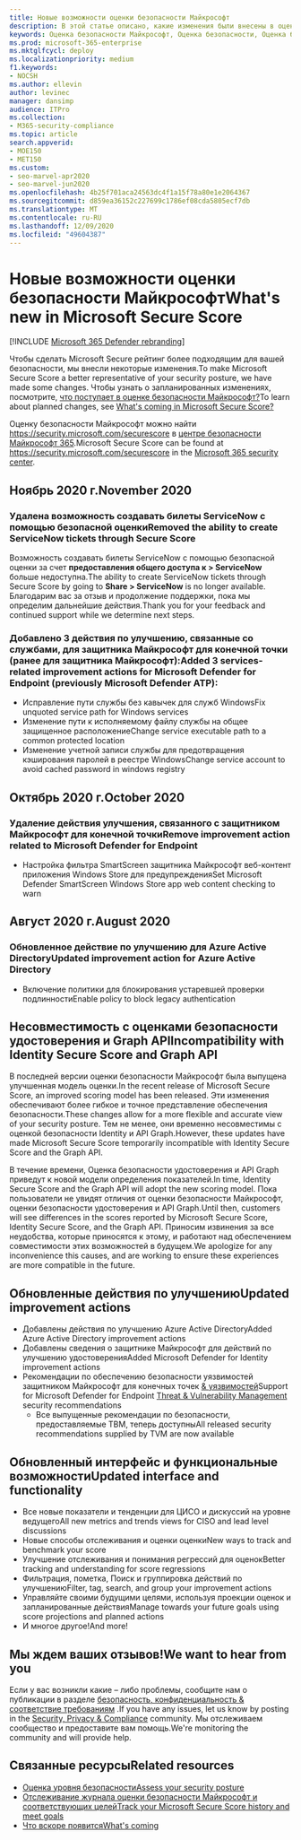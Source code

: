 ```yaml
---
title: Новые возможности оценки безопасности Майкрософт
description: В этой статье описано, какие изменения были внесены в оценку безопасности Майкрософт в центре безопасности Майкрософт 365.
keywords: Оценка безопасности Майкрософт, Оценка безопасности, Оценка безопасности Office 365, Оценка безопасности Майкрософт, центр безопасности Майкрософт 365
ms.prod: microsoft-365-enterprise
ms.mktglfcycl: deploy
ms.localizationpriority: medium
f1.keywords:
- NOCSH
ms.author: ellevin
author: levinec
manager: dansimp
audience: ITPro
ms.collection:
- M365-security-compliance
ms.topic: article
search.appverid:
- MOE150
- MET150
ms.custom:
- seo-marvel-apr2020
- seo-marvel-jun2020
ms.openlocfilehash: 4b25f701aca24563dc4f1a15f78a80e1e2064367
ms.sourcegitcommit: d859ea36152c227699c1786ef08cda5805ecf7db
ms.translationtype: MT
ms.contentlocale: ru-RU
ms.lasthandoff: 12/09/2020
ms.locfileid: "49604387"
---
```

# <a name="whats-new-in-microsoft-secure-score"></a><span data-ttu-id="74f90-104">Новые возможности оценки безопасности Майкрософт</span><span class="sxs-lookup"><span data-stu-id="74f90-104">What's new in Microsoft Secure Score</span></span>

[!INCLUDE [Microsoft 365 Defender rebranding](../includes/microsoft-defender.md)]

<span data-ttu-id="74f90-105">Чтобы сделать Microsoft Secure рейтинг более подходящим для вашей безопасности, мы внесли некоторые изменения.</span><span class="sxs-lookup"><span data-stu-id="74f90-105">To make Microsoft Secure Score a better representative of your security posture, we have made some changes.</span></span> <span data-ttu-id="74f90-106">Чтобы узнать о запланированных изменениях, посмотрите, [что поступает в оценке безопасности Майкрософт?](microsoft-secure-score-whats-coming.md)</span><span class="sxs-lookup"><span data-stu-id="74f90-106">To learn about planned changes, see [What's coming in Microsoft Secure Score?](microsoft-secure-score-whats-coming.md)</span></span>

<span data-ttu-id="74f90-107">Оценку безопасности Майкрософт можно найти https://security.microsoft.com/securescore в [центре безопасности Майкрософт 365](overview-security-center.md).</span><span class="sxs-lookup"><span data-stu-id="74f90-107">Microsoft Secure Score can be found at https://security.microsoft.com/securescore in the [Microsoft 365 security center](overview-security-center.md).</span></span>

## <a name="november-2020"></a><span data-ttu-id="74f90-108">Ноябрь 2020 г.</span><span class="sxs-lookup"><span data-stu-id="74f90-108">November 2020</span></span>

### <a name="removed-the-ability-to-create-servicenow-tickets-through-secure-score"></a><span data-ttu-id="74f90-109">Удалена возможность создавать билеты ServiceNow с помощью безопасной оценки</span><span class="sxs-lookup"><span data-stu-id="74f90-109">Removed the ability to create ServiceNow tickets through Secure Score</span></span> 

<span data-ttu-id="74f90-110">Возможность создавать билеты ServiceNow с помощью безопасной оценки за счет **предоставления общего доступа к > ServiceNow** больше недоступна.</span><span class="sxs-lookup"><span data-stu-id="74f90-110">The ability to create ServiceNow tickets through Secure Score by going to **Share > ServiceNow** is no longer available.</span></span> <span data-ttu-id="74f90-111">Благодарим вас за отзыв и продолжение поддержки, пока мы определим дальнейшие действия.</span><span class="sxs-lookup"><span data-stu-id="74f90-111">Thank you for your feedback and continued support while we determine next steps.</span></span>

### <a name="added-3-services-related-improvement-actions-for-microsoft-defender-for-endpoint-previously-microsoft-defender-atp"></a><span data-ttu-id="74f90-112">Добавлено 3 действия по улучшению, связанные со службами, для защитника Майкрософт для конечной точки (ранее для защитника Майкрософт):</span><span class="sxs-lookup"><span data-stu-id="74f90-112">Added 3 services-related improvement actions for Microsoft Defender for Endpoint (previously Microsoft Defender ATP):</span></span>

- <span data-ttu-id="74f90-113">Исправление пути службы без кавычек для служб Windows</span><span class="sxs-lookup"><span data-stu-id="74f90-113">Fix unquoted service path for Windows services</span></span>
- <span data-ttu-id="74f90-114">Изменение пути к исполняемому файлу службы на общее защищенное расположение</span><span class="sxs-lookup"><span data-stu-id="74f90-114">Change service executable path to a common protected location</span></span>
- <span data-ttu-id="74f90-115">Изменение учетной записи службы для предотвращения кэширования паролей в реестре Windows</span><span class="sxs-lookup"><span data-stu-id="74f90-115">Change service account to avoid cached password in windows registry</span></span>

## <a name="october-2020"></a><span data-ttu-id="74f90-116">Октябрь 2020 г.</span><span class="sxs-lookup"><span data-stu-id="74f90-116">October 2020</span></span>

### <a name="remove-improvement-action-related-to-microsoft-defender-for-endpoint"></a><span data-ttu-id="74f90-117">Удаление действия улучшения, связанного с защитником Майкрософт для конечной точки</span><span class="sxs-lookup"><span data-stu-id="74f90-117">Remove improvement action related to Microsoft Defender for Endpoint</span></span>

- <span data-ttu-id="74f90-118">Настройка фильтра SmartScreen защитника Майкрософт веб-контент приложения Windows Store для предупреждения</span><span class="sxs-lookup"><span data-stu-id="74f90-118">Set Microsoft Defender SmartScreen Windows Store app web content checking to warn</span></span>

## <a name="august-2020"></a><span data-ttu-id="74f90-119">Август 2020 г.</span><span class="sxs-lookup"><span data-stu-id="74f90-119">August 2020</span></span>

### <a name="updated-improvement-action-for-azure-active-directory"></a><span data-ttu-id="74f90-120">Обновленное действие по улучшению для Azure Active Directory</span><span class="sxs-lookup"><span data-stu-id="74f90-120">Updated improvement action for Azure Active Directory</span></span>

- <span data-ttu-id="74f90-121">Включение политики для блокирования устаревшей проверки подлинности</span><span class="sxs-lookup"><span data-stu-id="74f90-121">Enable policy to block legacy authentication</span></span>

## <a name="incompatibility-with-identity-secure-score-and-graph-api"></a><span data-ttu-id="74f90-122">Несовместимость с оценками безопасности удостоверения и Graph API</span><span class="sxs-lookup"><span data-stu-id="74f90-122">Incompatibility with Identity Secure Score and Graph API</span></span>

<span data-ttu-id="74f90-123">В последней версии оценки безопасности Майкрософт была выпущена улучшенная модель оценки.</span><span class="sxs-lookup"><span data-stu-id="74f90-123">In the recent release of Microsoft Secure Score, an improved scoring model has been released.</span></span> <span data-ttu-id="74f90-124">Эти изменения обеспечивают более гибкое и точное представление обеспечения безопасности.</span><span class="sxs-lookup"><span data-stu-id="74f90-124">These changes allow for a more flexible and accurate view of your security posture.</span></span> <span data-ttu-id="74f90-125">Тем не менее, они временно несовместимы с оценкой безопасности Identity и API Graph.</span><span class="sxs-lookup"><span data-stu-id="74f90-125">However, these updates have made Microsoft Secure Score temporarily incompatible with Identity Secure Score and the Graph API.</span></span>

<span data-ttu-id="74f90-126">В течение времени, Оценка безопасности удостоверения и API Graph приведут к новой модели определения показателей.</span><span class="sxs-lookup"><span data-stu-id="74f90-126">In time, Identity Secure Score and the Graph API will adopt the new scoring model.</span></span> <span data-ttu-id="74f90-127">Пока пользователи не увидят отличия от оценки безопасности Майкрософт, оценки безопасности удостоверения и API Graph.</span><span class="sxs-lookup"><span data-stu-id="74f90-127">Until then, customers will see differences in the scores reported by Microsoft Secure Score, Identity Secure Score, and the Graph API.</span></span> <span data-ttu-id="74f90-128">Приносим извинения за все неудобства, которые приносятся к этому, и работают над обеспечением совместимости этих возможностей в будущем.</span><span class="sxs-lookup"><span data-stu-id="74f90-128">We apologize for any inconvenience this causes, and are working to ensure these experiences are more compatible in the future.</span></span>

## <a name="updated-improvement-actions"></a><span data-ttu-id="74f90-129">Обновленные действия по улучшению</span><span class="sxs-lookup"><span data-stu-id="74f90-129">Updated improvement actions</span></span>

- <span data-ttu-id="74f90-130">Добавлены действия по улучшению Azure Active Directory</span><span class="sxs-lookup"><span data-stu-id="74f90-130">Added Azure Active Directory improvement actions</span></span>
- <span data-ttu-id="74f90-131">Добавлены сведения о защитнике Майкрософт для действий по улучшению удостоверения</span><span class="sxs-lookup"><span data-stu-id="74f90-131">Added Microsoft Defender for Identity improvement actions</span></span>
- <span data-ttu-id="74f90-132">Рекомендации по обеспечению безопасности уязвимостей защитником Майкрософт для конечных точек [& уязвимостей](https://docs.microsoft.com/windows/security/threat-protection/microsoft-defender-atp/next-gen-threat-and-vuln-mgt)</span><span class="sxs-lookup"><span data-stu-id="74f90-132">Support for Microsoft Defender for Endpoint [Threat & Vulnerability Management](https://docs.microsoft.com/windows/security/threat-protection/microsoft-defender-atp/next-gen-threat-and-vuln-mgt) security recommendations</span></span>
    - <span data-ttu-id="74f90-133">Все выпущенные рекомендации по безопасности, предоставляемые ТВМ, теперь доступны</span><span class="sxs-lookup"><span data-stu-id="74f90-133">All released security recommendations supplied by TVM are now available</span></span>

## <a name="updated-interface-and-functionality"></a><span data-ttu-id="74f90-134">Обновленный интерфейс и функциональные возможности</span><span class="sxs-lookup"><span data-stu-id="74f90-134">Updated interface and functionality</span></span>

* <span data-ttu-id="74f90-135">Все новые показатели и тенденции для ЦИСО и дискуссий на уровне ведущего</span><span class="sxs-lookup"><span data-stu-id="74f90-135">All new metrics and trends views for CISO and lead level discussions</span></span>
* <span data-ttu-id="74f90-136">Новые способы отслеживания и оценки оценки</span><span class="sxs-lookup"><span data-stu-id="74f90-136">New ways to track and benchmark your score</span></span>
* <span data-ttu-id="74f90-137">Улучшение отслеживания и понимания регрессий для оценок</span><span class="sxs-lookup"><span data-stu-id="74f90-137">Better tracking and understanding for score regressions</span></span>
* <span data-ttu-id="74f90-138">Фильтрация, пометка, Поиск и группировка действий по улучшению</span><span class="sxs-lookup"><span data-stu-id="74f90-138">Filter, tag, search, and group your improvement actions</span></span>
* <span data-ttu-id="74f90-139">Управляйте своими будущими целями, используя проекции оценок и запланированные действия</span><span class="sxs-lookup"><span data-stu-id="74f90-139">Manage towards your future goals using score projections and planned actions</span></span>
* <span data-ttu-id="74f90-140">И многое другое!</span><span class="sxs-lookup"><span data-stu-id="74f90-140">And more!</span></span>

## <a name="we-want-to-hear-from-you"></a><span data-ttu-id="74f90-141">Мы ждем ваших отзывов!</span><span class="sxs-lookup"><span data-stu-id="74f90-141">We want to hear from you</span></span>

<span data-ttu-id="74f90-142">Если у вас возникли какие – либо проблемы, сообщите нам о публикации в разделе [безопасность, конфиденциальность & соответствие требованиям](https://techcommunity.microsoft.com/t5/Security-Privacy-Compliance/bd-p/security_privacy) .</span><span class="sxs-lookup"><span data-stu-id="74f90-142">If you have any issues, let us know by posting in the [Security, Privacy & Compliance](https://techcommunity.microsoft.com/t5/Security-Privacy-Compliance/bd-p/security_privacy) community.</span></span> <span data-ttu-id="74f90-143">Мы отслеживаем сообщество и предоставите вам помощь.</span><span class="sxs-lookup"><span data-stu-id="74f90-143">We're monitoring the community and will provide help.</span></span>

## <a name="related-resources"></a><span data-ttu-id="74f90-144">Связанные ресурсы</span><span class="sxs-lookup"><span data-stu-id="74f90-144">Related resources</span></span>

- [<span data-ttu-id="74f90-145">Оценка уровня безопасности</span><span class="sxs-lookup"><span data-stu-id="74f90-145">Assess your security posture</span></span>](microsoft-secure-score-improvement-actions.md)
- [<span data-ttu-id="74f90-146">Отслеживание журнала оценки безопасности Майкрософт и соответствующих целей</span><span class="sxs-lookup"><span data-stu-id="74f90-146">Track your Microsoft Secure Score history and meet goals</span></span>](microsoft-secure-score-history-metrics-trends.md)
- [<span data-ttu-id="74f90-147">Что вскоре появится</span><span class="sxs-lookup"><span data-stu-id="74f90-147">What's coming</span></span>](microsoft-secure-score-whats-coming.md)
